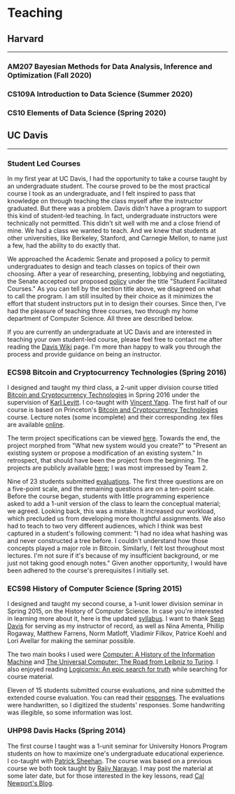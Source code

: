 # Teaching

## Harvard
-----

### AM207 Bayesian Methods for Data Analysis, Inference and Optimization (Fall 2020)
 
### CS109A Introduction to Data Science (Summer 2020)

### CS10 Elements of Data Science (Spring 2020)

## UC Davis
-----

### Student Led Courses

In my first year at UC Davis, I had the opportunity to take a course taught
by an undergraduate student. The course proved to be the most practical
course I took as an undergraduate, and I felt inspired to pass that knowledge
on through teaching the class myself after the instructor graduated. But
there was a problem. Davis didn't have a program to support this kind of
student-led teaching. In fact, undergraduate instructors were technically
not permitted. This didn't sit well with me and a close friend of mine.
We had a class we wanted to teach. And we knew that students at other universities, 
like Berkeley, Stanford, and Carnegie Mellon, to name just a few, had the ability to do exactly that.

We approached the Academic Senate and proposed a policy to permit undergraduates to design and teach classes on topics of their own choosing. After a year of researching, presenting, lobbying and negotiating, the Senate accepted our proposed <a href="http://academicsenate.ucdavis.edu/committees/committee-list/coci/policies-and-procedures.cfm#studentfac">policy</a> under the title "Student Facilitated Courses." As you can tell by the section title above, we disagreed on what to call the program. I am still insulted by their choice as it minimizes the effort that student instructors put in to design their courses. Since then, I've had the pleasure of teaching three courses, two through my home department of Computer Science. All three are described below.

If you are currently an undergraduate at UC Davis and are interested in teaching your own student-led
course, please feel free to contact me after reading the
<a href="https://localwiki.org/davis/Student_Facilitated_Courses">Davis Wiki</a> page. I'm more than happy
to walk you through the process and provide guidance on being an instructor.

### ECS98 Bitcoin and Cryptocurrency Technologies (Spring 2016)

I designed and taught my third class, a 2-unit upper division course titled <a href="../files/198FCourseSyllabus.pdf">Bitcoin and Cryptocurrency Technologies</a> in Spring 2016 under the supervision of <a href="http://faculty.engineering.ucdavis.edu/levitt/">Karl Levitt</a>. I co-taught with <a href="https://www.linkedin.com/in/vinyang">Vincent Yang</a>. The first half of our course is based on Princeton's <a href="https://www.coursera.org/course/bitcointech">Bitcoin and Cryptocurrency Technologies</a> course. Lecture notes (some incomplete) and their corresponding .tex files are available <a href="https://github.com/RylanSchaeffer/ECS198-Cryptocurrency-Technologies/tree/master/Lectures">online</a>.



The term project specifications can be viewed <a href="../files/198FTermProject.pdf"> here</a>. Towards the end, the project morphed from "What new system would you create?" to "Present an existing system or propose a modification of an existing system." In retrospect, that should have been the project from the beginning. The projects are publicly available <a href="https://github.com/RylanSchaeffer/ECS198-Cryptocurrency-Technologies/tree/master/Projects">here</a>; I was most impressed by Team 2.



Nine of 23 students submitted <a href="../files/RylanECS198F.pdf">evaluations</a>. The first three questions are on a five-point scale, and the remaining questions are on a ten-point scale. Before the course began, students with little programming experience asked to add a 1-unit version of the class to learn the conceptual material; we agreed. Looking back, this was a mistake. It increased our workload, which precluded us from developing more thoughtful assignments. We also had to teach to two very different audiences, which I think was best captured in a student's following comment: "I had no idea what hashing was and never constructed a tree before. I couldn't understand how those concepts played a major role in Bitcoin. Similarly, I felt lost throughout most lectures. I'm not sure if it's because of my insufficient background, or me just not taking good enough notes." Given another opportunity, I would have been adhered to the course's prerequisites I initially set.


### ECS98 History of Computer Science (Spring 2015)

I designed and taught my second course, a 1-unit lower division seminar in Spring 2015, on the History of Computer Science. In case you're interested in learning more about it, here is the updated <a href="../articles/HistoryofCSSyllabus.pdf">syllabus</a>. I want to thank <a href="http://web.cs.ucdavis.edu/people/lecturers/index.html">Sean Davis</a> for serving as my instructor of record, as well as Nina Amenta, Phillip Rogaway, Matthew Farrens, Norm Matloff, Vladimir Filkov, Patrice Koehl and Lori Avellar for making the seminar possible.


The two main books I used were <a href="https://www.goodreads.com/book/show/15937797-computer">Computer: A History of the Information Machine</a> and <a href="https://www.goodreads.com/book/show/299652.The_Universal_Computer">The Universal Computer: The Road from Leibniz to Turing</a>. I also enjoyed reading <a href="https://www.goodreads.com/book/show/6493321-logicomix">Logicomix: An epic search for truth</a> while searching for course material.

Eleven of 15 students submitted course evaluations, and nine submitted the extended course evaluation. You can read their <a href="https://docs.google.com/forms/d/1QGgtASCoJYZCxTJaJYoL02156iRUl2Ri_fB8Few-pnE/viewanalytics#start=publishanalytics">responses</a>. The evaluations were handwritten, so I digitized the students' responses. Some handwriting was illegible, so some information was lost.


### UHP98 Davis Hacks (Spring 2014)

The first course I taught was a 1-unit seminar for University Honors Program students on how to maximize one's undergraduate educational experience. I co-taught with <a href="https://www.linkedin.com/in/pjsheehan">Patrick Sheehan</a>. The course was based on a previous course we both took taught by <a href="https://www.linkedin.com/pub/rajiv-narayan/18/b0b/72a">Rajiv Narayan</a>. I may post the material at some later date, but for those interested in the key lessons, read <a href="http://calnewport.com/blog/about/">Cal Newport's Blog</a>.

